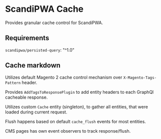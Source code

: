 # ScandiPWA Cache

Provides granular cache control for ScandiPWA.

## Requirements
`scandipwa/persisted-query`: "^1.0"

## Cache markdown
Utilizes default Magento 2 cache control mechanism over `X-Magento-Tags-Pattern` header.

Provides `AddTagsToResponsePlugin` to add entity headers to each GraphQl cacheable response.

Utilizes custom `Cache` entity (singleton), to gather all entities, that were loaded during current request.

Flush happens based on default `cache_flush` events for most entities.

CMS pages has own event observers to track response/flush.

